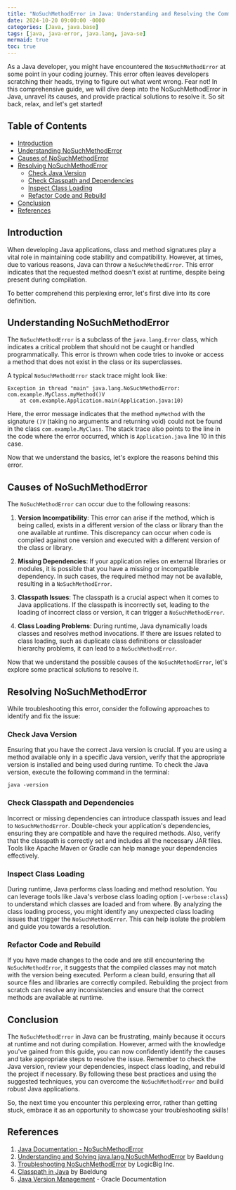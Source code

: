 ```yaml
---
title: "NoSuchMethodError in Java: Understanding and Resolving the Common Pitfall"
date: 2024-10-20 09:00:00 -0000
categories: [Java, java.base]
tags: [java, java-error, java.lang, java-se]
mermaid: true
toc: true
---
```



As a Java developer, you might have encountered the `NoSuchMethodError` at some point in your coding journey. This error often leaves developers scratching their heads, trying to figure out what went wrong. Fear not! In this comprehensive guide, we will dive deep into the NoSuchMethodError in Java, unravel its causes, and provide practical solutions to resolve it. So sit back, relax, and let's get started!

## Table of Contents
- [Introduction](#introduction)
- [Understanding NoSuchMethodError](#understanding-nosuchmethoderror)
- [Causes of NoSuchMethodError](#causes-of-nosuchmethoderror)
- [Resolving NoSuchMethodError](#resolving-nosuchmethoderror)
  - [Check Java Version](#check-java-version)
  - [Check Classpath and Dependencies](#check-classpath-and-dependencies)
  - [Inspect Class Loading](#inspect-class-loading)
  - [Refactor Code and Rebuild](#refactor-code-and-rebuild)
- [Conclusion](#conclusion)
- [References](#references)

## Introduction

When developing Java applications, class and method signatures play a vital role in maintaining code stability and compatibility. However, at times, due to various reasons, Java can throw a `NoSuchMethodError`. This error indicates that the requested method doesn't exist at runtime, despite being present during compilation.

To better comprehend this perplexing error, let's first dive into its core definition.

## Understanding NoSuchMethodError

The `NoSuchMethodError` is a subclass of the `java.lang.Error` class, which indicates a critical problem that should not be caught or handled programmatically. This error is thrown when code tries to invoke or access a method that does not exist in the class or its superclasses.

A typical `NoSuchMethodError` stack trace might look like:

```
Exception in thread "main" java.lang.NoSuchMethodError: com.example.MyClass.myMethod()V
	at com.example.Application.main(Application.java:10)
```

Here, the error message indicates that the method `myMethod` with the signature `()V` (taking no arguments and returning void) could not be found in the class `com.example.MyClass`. The stack trace also points to the line in the code where the error occurred, which is `Application.java` line 10 in this case.

Now that we understand the basics, let's explore the reasons behind this error.

## Causes of NoSuchMethodError

The `NoSuchMethodError` can occur due to the following reasons:

1. **Version Incompatibility**: This error can arise if the method, which is being called, exists in a different version of the class or library than the one available at runtime. This discrepancy can occur when code is compiled against one version and executed with a different version of the class or library.

2. **Missing Dependencies**: If your application relies on external libraries or modules, it is possible that you have a missing or incompatible dependency. In such cases, the required method may not be available, resulting in a `NoSuchMethodError`.

3. **Classpath Issues**: The classpath is a crucial aspect when it comes to Java applications. If the classpath is incorrectly set, leading to the loading of incorrect class or version, it can trigger a `NoSuchMethodError`.

4. **Class Loading Problems**: During runtime, Java dynamically loads classes and resolves method invocations. If there are issues related to class loading, such as duplicate class definitions or classloader hierarchy problems, it can lead to a `NoSuchMethodError`.

Now that we understand the possible causes of the `NoSuchMethodError`, let's explore some practical solutions to resolve it.

## Resolving NoSuchMethodError

While troubleshooting this error, consider the following approaches to identify and fix the issue:

### Check Java Version

Ensuring that you have the correct Java version is crucial. If you are using a method available only in a specific Java version, verify that the appropriate version is installed and being used during runtime. To check the Java version, execute the following command in the terminal:

```shell
java -version
```

### Check Classpath and Dependencies

Incorrect or missing dependencies can introduce classpath issues and lead to `NoSuchMethodError`. Double-check your application's dependencies, ensuring they are compatible and have the required methods. Also, verify that the classpath is correctly set and includes all the necessary JAR files. Tools like Apache Maven or Gradle can help manage your dependencies effectively.

### Inspect Class Loading

During runtime, Java performs class loading and method resolution. You can leverage tools like Java's verbose class loading option (`-verbose:class`) to understand which classes are loaded and from where. By analyzing the class loading process, you might identify any unexpected class loading issues that trigger the `NoSuchMethodError`. This can help isolate the problem and guide you towards a resolution.

### Refactor Code and Rebuild

If you have made changes to the code and are still encountering the `NoSuchMethodError`, it suggests that the compiled classes may not match with the version being executed. Perform a clean build, ensuring that all source files and libraries are correctly compiled. Rebuilding the project from scratch can resolve any inconsistencies and ensure that the correct methods are available at runtime.

## Conclusion

The `NoSuchMethodError` in Java can be frustrating, mainly because it occurs at runtime and not during compilation. However, armed with the knowledge you've gained from this guide, you can now confidently identify the causes and take appropriate steps to resolve the issue. Remember to check the Java version, review your dependencies, inspect class loading, and rebuild the project if necessary. By following these best practices and using the suggested techniques, you can overcome the `NoSuchMethodError` and build robust Java applications.

So, the next time you encounter this perplexing error, rather than getting stuck, embrace it as an opportunity to showcase your troubleshooting skills!

## References

1. [Java Documentation - NoSuchMethodError](https://docs.oracle.com/javase/10/docs/api/java/lang/NoSuchMethodError.html)
2. [Understanding and Solving java.lang.NoSuchMethodError](https://www.baeldung.com/java-nosuchmethoderror) by Baeldung
3. [Troubleshooting NoSuchMethodError](https://www.logicbig.com/tutorials/core-java-tutorial/java-lang-nosuchmethoderror.html) by LogicBig Inc.
4. [Classpath in Java](https://www.baeldung.com/java-classpath) by Baeldung
5. [Java Version Management](https://docs.oracle.com/en/java/javase/version-manifest.html) - Oracle Documentation